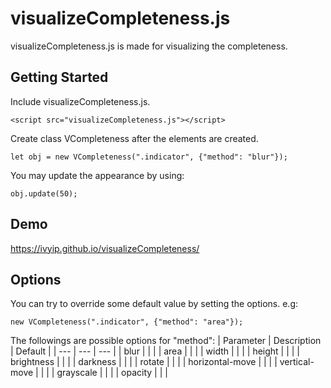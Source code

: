 # visualizeCompleteness.js

visualizeCompleteness.js is made for visualizing the completeness.

## Getting Started

Include visualizeCompleteness.js.
```
<script src="visualizeCompleteness.js"></script>
```

Create class VCompleteness after the elements are created.
```
let obj = new VCompleteness(".indicator", {"method": "blur"});
```

You may update the appearance by using:
```
obj.update(50);
```

## Demo
https://ivyip.github.io/visualizeCompleteness/

## Options
You can try to override some default value by setting the options.
e.g:
```
new VCompleteness(".indicator", {"method": "area"});
```
The followings are possible options for "method":
| Parameter | Description | Default |
| --- | --- | --- |
| blur |  |  |
| area | |  |
| width |  |  |
| height |  |  |
| brightness |  |  |
| darkness |  |  |
| rotate |  |  |
| horizontal-move |  |  |
| vertical-move |  |  |
| grayscale |  |  |
| opacity |  |  |